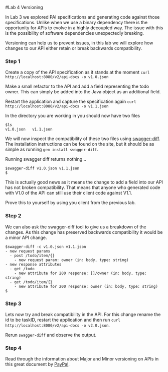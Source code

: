 #Lab 4 Versioning

In Lab 3 we explored PAI specifications and generating code against those specifications. 
Unlike when we use a binary dependency there is the opportunity for APIs to evolve in a highly decoupled way.
The issue with this is the possibility of software dependencies unexpectedly breaking. 

Versioning can help us to prevent issues, in this lab we will explore how changes to our API either retain or break backwards compatibility.

### Step 1

Create a copy of the API specification as it stands at the moment `curl http://localhost:8080/v2/api-docs -o v1.0.json`

Make a small refactor to the API and add a field representing the todo owner. 
This can simply be added into the Java object as an additional field.

Restart the application and capture the specification again `curl http://localhost:8080/v2/api-docs -o v1.1.json`

In the directory you are working in you should now have two files

```
$ls
v1.0.json	v1.1.json
```

We will now inspect the compatibility of these two files using [swagger-diff](https://github.com/civisanalytics/swagger-diff). 
The installation instructions can be found on the site, but it should be as simple as running `gem install swagger-diff`.

Running swagger diff returns nothing...

```
$swagger-diff v1.0.json v1.1.json 
$
```
This is actually good news as it means the change to add a field into our API has not broken compatibility.
That means that anyone who generated code with V1.0 of the API can still use their client code against V1.1.

Prove this to yourself by using you client from the previous lab.

### Step 2

We can also ask the swagger-diff tool to give us a breakdown of the changes. 
As this change has preserved backwards compatibility it would be a minor API change. 

```
$swagger-diff -c v1.0.json v1.1.json 
- new request params
  - post /todo/item/{}
    - new request param: owner (in: body, type: string)
- new response attributes
  - get /todo
    - new attribute for 200 response: []/owner (in: body, type: string)
  - get /todo/item/{}
    - new attribute for 200 response: owner (in: body, type: string)
$
```

### Step 3

Lets now try and break compatibility in the API. 
For this change rename the id to be taskID, restart the application and then run `curl http://localhost:8080/v2/api-docs -o v2.0.json`.

Rerun `swagger-diff` and observe the output.

### Step 4

Read through the information about Major and Minor versioning on APIs in this great document by [PayPal](https://github.com/paypal/api-standards/blob/master/api-style-guide.md#api-versioning).


